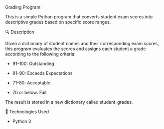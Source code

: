 Grading Program

This is a simple Python program that converts student exam scores into descriptive grades based on specific score ranges.

🔍 Description

Given a dictionary of student names and their corresponding exam scores, this program evaluates the scores and assigns each student a grade according to the following criteria:

- 91–100: Outstanding

- 81–90: Exceeds Expectations

- 71–80: Acceptable

- 70 or below: Fail

The result is stored in a new dictionary called student_grades.

🚀 Technologies Used
- Python 3
